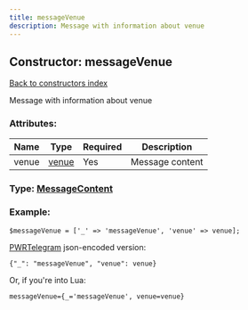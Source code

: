 ```yaml
---
title: messageVenue
description: Message with information about venue
---
```

## Constructor: messageVenue  
[Back to constructors index](index.md)



Message with information about venue

### Attributes:

| Name     |    Type       | Required | Description |
|----------|---------------|----------|-------------|
|venue|[venue](../types/venue.md) | Yes|Message content|



### Type: [MessageContent](../types/MessageContent.md)


### Example:

```
$messageVenue = ['_' => 'messageVenue', 'venue' => venue];
```  

[PWRTelegram](https://pwrtelegram.xyz) json-encoded version:

```
{"_": "messageVenue", "venue": venue}
```


Or, if you're into Lua:  


```
messageVenue={_='messageVenue', venue=venue}

```


